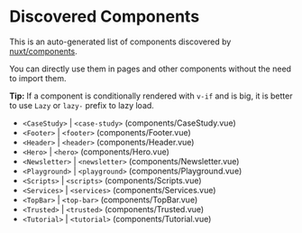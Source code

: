 # Discovered Components

This is an auto-generated list of components discovered by [nuxt/components](https://github.com/nuxt/components).

You can directly use them in pages and other components without the need to import them.

**Tip:** If a component is conditionally rendered with `v-if` and is big, it is better to use `Lazy` or `lazy-` prefix to lazy load.

- `<CaseStudy>` | `<case-study>` (components/CaseStudy.vue)
- `<Footer>` | `<footer>` (components/Footer.vue)
- `<Header>` | `<header>` (components/Header.vue)
- `<Hero>` | `<hero>` (components/Hero.vue)
- `<Newsletter>` | `<newsletter>` (components/Newsletter.vue)
- `<Playground>` | `<playground>` (components/Playground.vue)
- `<Scripts>` | `<scripts>` (components/Scripts.vue)
- `<Services>` | `<services>` (components/Services.vue)
- `<TopBar>` | `<top-bar>` (components/TopBar.vue)
- `<Trusted>` | `<trusted>` (components/Trusted.vue)
- `<Tutorial>` | `<tutorial>` (components/Tutorial.vue)
